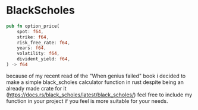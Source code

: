 # BlackScholes
```rust
pub fn option_price(
    spot: f64,
    strike: f64,
    risk_free_rate: f64,
    years: f64,
    volatility: f64,
    divident_yield: f64,
) -> f64
```
because of my recent read of the "When genius failed" book i decided to make a simple black_scholes calculator function in rust despite being an already made crate for it (https://docs.rs/black_scholes/latest/black_scholes/) feel free to include my function in your project if you feel is more suitable for your needs.
